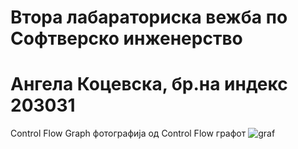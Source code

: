 # Втора лабараториска вежба по Софтверско инженерство
# Ангела Коцевска, бр.на индекс 203031
Control Flow Graph фотографија од Control Flow графот
![graf](https://user-images.githubusercontent.com/102802352/170285529-9f98ff66-2bde-4447-aa3d-a6001164d2cc.png)



